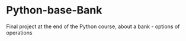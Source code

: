 # Python-base-Bank
Final project at the end of the Python course, about a bank - options of operations
